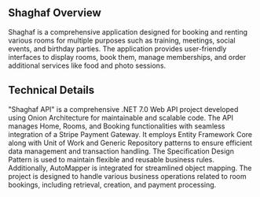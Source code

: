 ## Shaghaf Overview
Shaghaf is a comprehensive application designed for booking and renting various rooms for multiple purposes such as training, meetings, social events, and birthday parties. The application provides user-friendly interfaces to display rooms, book them, manage memberships, and order additional services like food and photo sessions.

## Technical Details
"Shaghaf API" is a comprehensive .NET 7.0 Web API project developed using Onion Architecture for maintainable and scalable code. The API manages Home, Rooms, and Booking functionalities with seamless integration of a Stripe Payment Gateway. It employs Entity Framework Core along with Unit of Work and Generic Repository patterns to ensure efficient data management and transaction handling. The Specification Design Pattern is used to maintain flexible and reusable business rules. Additionally, AutoMapper is integrated for streamlined object mapping. The project is designed to handle various business operations related to room bookings, including retrieval, creation, and payment processing.


